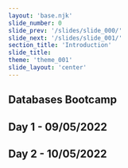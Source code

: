 ```yaml
---
layout: 'base.njk'
slide_number: 0
slide_prev: '/slides/slide_000/'
slide_next: '/slides/slide_001/'
section_title: 'Introduction'
slide_title: 
theme: 'theme_001'
slide_layout: 'center'
---
```


<section class="slide__text">

# Databases Bootcamp

## <span>Day 1 - 09/05/2022 </span>
## <span>Day 2 - 10/05/2022 </span>
  
</section>
